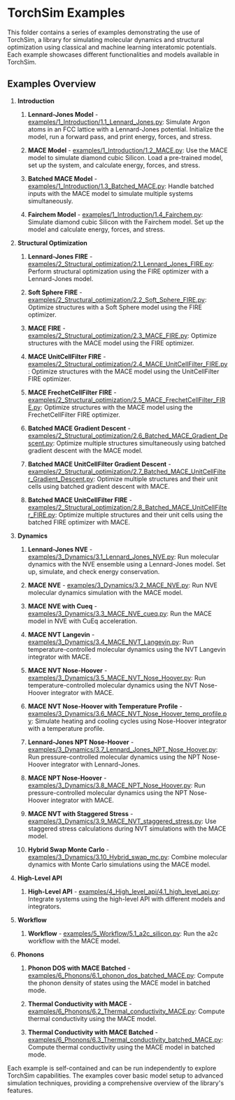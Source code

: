 # TorchSim Examples

This folder contains a series of examples demonstrating the use of TorchSim, a library for simulating molecular dynamics and structural optimization using classical and machine learning interatomic potentials. Each example showcases different functionalities and models available in TorchSim.

## Examples Overview

1. **Introduction**

   1. **Lennard-Jones Model** - [examples/1_Introduction/1.1_Lennard_Jones.py](1_Introduction/1.1_Lennard_Jones.py): Simulate Argon atoms in an FCC lattice with a Lennard-Jones potential. Initialize the model, run a forward pass, and print energy, forces, and stress.

   1. **MACE Model** - [examples/1_Introduction/1.2_MACE.py](1_Introduction/1.2_MACE.py): Use the MACE model to simulate diamond cubic Silicon. Load a pre-trained model, set up the system, and calculate energy, forces, and stress.

   1. **Batched MACE Model** - [examples/1_Introduction/1.3_Batched_MACE.py](1_Introduction/1.3_Batched_MACE.py): Handle batched inputs with the MACE model to simulate multiple systems simultaneously.

   1. **Fairchem Model** - [examples/1_Introduction/1.4_Fairchem.py](1_Introduction/1.4_Fairchem.py): Simulate diamond cubic Silicon with the Fairchem model. Set up the model and calculate energy, forces, and stress.

1. **Structural Optimization**

   1. **Lennard-Jones FIRE** - [examples/2_Structural_optimization/2.1_Lennard_Jones_FIRE.py](2_Structural_optimization/2.1_Lennard_Jones_FIRE.py): Perform structural optimization using the FIRE optimizer with a Lennard-Jones model.

   1. **Soft Sphere FIRE** - [examples/2_Structural_optimization/2.2_Soft_Sphere_FIRE.py](2_Structural_optimization/2.2_Soft_Sphere_FIRE.py): Optimize structures with a Soft Sphere model using the FIRE optimizer.

   1. **MACE FIRE** - [examples/2_Structural_optimization/2.3_MACE_FIRE.py](2_Structural_optimization/2.3_MACE_FIRE.py): Optimize structures with the MACE model using the FIRE optimizer.

   1. **MACE UnitCellFilter FIRE** - [examples/2_Structural_optimization/2.4_MACE_UnitCellFilter_FIRE.py](2_Structural_optimization/2.4_MACE_UnitCellFilter_FIRE.py): Optimize structures with the MACE model using the UnitCellFilter FIRE optimizer.

   1. **MACE FrechetCellFilter FIRE** - [examples/2_Structural_optimization/2.5_MACE_FrechetCellFilter_FIRE.py](2_Structural_optimization/2.5_MACE_FrechetCellFilter_FIRE.py): Optimize structures with the MACE model using the FrechetCellFilter FIRE optimizer.

   1. **Batched MACE Gradient Descent** - [examples/2_Structural_optimization/2.6_Batched_MACE_Gradient_Descent.py](2_Structural_optimization/2.6_Batched_MACE_Gradient_Descent.py): Optimize multiple structures simultaneously using batched gradient descent with the MACE model.

   1. **Batched MACE UnitCellFilter Gradient Descent** - [examples/2_Structural_optimization/2.7_Batched_MACE_UnitCellFilter_Gradient_Descent.py](2_Structural_optimization/2.7_Batched_MACE_UnitCellFilter_Gradient_Descent.py): Optimize multiple structures and their unit cells using batched gradient descent with MACE.

   1. **Batched MACE UnitCellFilter FIRE** - [examples/2_Structural_optimization/2.8_Batched_MACE_UnitCellFilter_FIRE.py](2_Structural_optimization/2.8_Batched_MACE_UnitCellFilter_FIRE.py): Optimize multiple structures and their unit cells using the batched FIRE optimizer with MACE.

1. **Dynamics**

   1. **Lennard-Jones NVE** - [examples/3_Dynamics/3.1_Lennard_Jones_NVE.py](3_Dynamics/3.1_Lennard_Jones_NVE.py): Run molecular dynamics with the NVE ensemble using a Lennard-Jones model. Set up, simulate, and check energy conservation.

   1. **MACE NVE** - [examples/3_Dynamics/3.2_MACE_NVE.py](3_Dynamics/3.2_MACE_NVE.py): Run NVE molecular dynamics simulation with the MACE model.

   1. **MACE NVE with Cueq** - [examples/3_Dynamics/3.3_MACE_NVE_cueq.py](3_Dynamics/3.3_MACE_NVE_cueq.py): Run the MACE model in NVE with CuEq acceleration.

   1. **MACE NVT Langevin** - [examples/3_Dynamics/3.4_MACE_NVT_Langevin.py](3_Dynamics/3.4_MACE_NVT_Langevin.py): Run temperature-controlled molecular dynamics using the NVT Langevin integrator with MACE.

   1. **MACE NVT Nose-Hoover** - [examples/3_Dynamics/3.5_MACE_NVT_Nose_Hoover.py](3_Dynamics/3.5_MACE_NVT_Nose_Hoover.py): Run temperature-controlled molecular dynamics using the NVT Nose-Hoover integrator with MACE.

   1. **MACE NVT Nose-Hoover with Temperature Profile** - [examples/3_Dynamics/3.6_MACE_NVT_Nose_Hoover_temp_profile.py](3_Dynamics/3.6_MACE_NVT_Nose_Hoover_temp_profile.py): Simulate heating and cooling cycles using Nose-Hoover integrator with a temperature profile.

   1. **Lennard-Jones NPT Nose-Hoover** - [examples/3_Dynamics/3.7_Lennard_Jones_NPT_Nose_Hoover.py](3_Dynamics/3.7_Lennard_Jones_NPT_Nose_Hoover.py): Run pressure-controlled molecular dynamics using the NPT Nose-Hoover integrator with Lennard-Jones.

   1. **MACE NPT Nose-Hoover** - [examples/3_Dynamics/3.8_MACE_NPT_Nose_Hoover.py](3_Dynamics/3.8_MACE_NPT_Nose_Hoover.py): Run pressure-controlled molecular dynamics using the NPT Nose-Hoover integrator with MACE.

   1. **MACE NVT with Staggered Stress** - [examples/3_Dynamics/3.9_MACE_NVT_staggered_stress.py](3_Dynamics/3.9_MACE_NVT_staggered_stress.py): Use staggered stress calculations during NVT simulations with the MACE model.

   1. **Hybrid Swap Monte Carlo** - [examples/3_Dynamics/3.10_Hybrid_swap_mc.py](3_Dynamics/3.10_Hybrid_swap_mc.py): Combine molecular dynamics with Monte Carlo simulations using the MACE model.

1. **High-Level API**

   1. **High-Level API** - [examples/4_High_level_api/4.1_high_level_api.py](4_High_level_api/4.1_high_level_api.py): Integrate systems using the high-level API with different models and integrators.

1. **Workflow**

   1. **Workflow** - [examples/5_Workflow/5.1_a2c_silicon.py](5_Workflow/5.1_a2c_silicon.py): Run the a2c workflow with the MACE model.

1. **Phonons**

   1. **Phonon DOS with MACE Batched** - [examples/6_Phonons/6.1_phonon_dos_batched_MACE.py](6_Phonons/6.1_phonon_dos_batched_MACE.py): Compute the phonon density of states using the MACE model in batched mode.

   1. **Thermal Conductivity with MACE** - [examples/6_Phonons/6.2_Thermal_conductivity_MACE.py](6_Phonons/6.2_Thermal_conductivity_MACE.py): Compute thermal conductivity using the MACE model.

   1. **Thermal Conductivity with MACE Batched** - [examples/6_Phonons/6.3_Thermal_conductivity_batched_MACE.py](6_Phonons/6.3_Thermal_conductivity_batched_MACE.py): Compute thermal conductivity using the MACE model in batched mode.

Each example is self-contained and can be run independently to explore TorchSim capabilities. The examples cover basic model setup to advanced simulation techniques, providing a comprehensive overview of the library's features.
